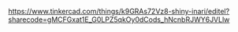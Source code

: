 https://www.tinkercad.com/things/k9GRAs72Vz8-shiny-inari/editel?sharecode=gMCFGxat1E_G0LPZ5qkOy0dCods_hNcnbRJWY6JVLlw
